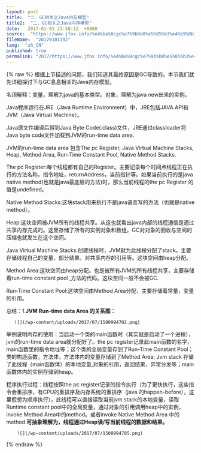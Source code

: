 ```yaml
---
layout: post
title:  "二．GC相关之Java内存模型"
title2:  "二．GC相关之Java内存模型"
date:   2017-01-01 23:58:12  +0800
source:  "https://www.jfox.info/%e4%ba%8cgc%e7%9b%b8%e5%85%b3%e4%b9%8bjava%e5%86%85%e5%ad%98%e6%a8%a1%e5%9e%8b.html"
fileName:  "20170101392"
lang:  "zh_CN"
published: true
permalink: "2017/https://www.jfox.info/%e4%ba%8cgc%e7%9b%b8%e5%85%b3%e4%b9%8bjava%e5%86%85%e5%ad%98%e6%a8%a1%e5%9e%8b.html"
---
```

{% raw %}
根据上节描述的问题，我们知道其最终原因是GC导致的。本节我们就先详细探讨下与GC息息相关的Java内存模型。

名词解释：变量，理解为java的基本类型。对象，理解为java new出来的实例。

Java程序运行在JRE（Java Runtime Environment）中，JRE包括JAVA API和JVM（Java Virtual Machine）。

Java原文件编译后得到Java Byte Code(.class)文件，JRE通过classloader将Java byte code文件加载到JVM的run-time data area.

JVM的run-time data area 包含The pc Register, Java Virtual Machine Stacks, Heap, Method Area, Run-Time Constant Pool, Native Method Stacks.

The pc Register:每个线程都有自己的Register。主要记录每个时间点线程正在执行的方法名称，指令地址，returnAddress，当前指针等。如果当前执行的是java native method(也就是java最底层的方法)时，那么当前线程的the pc Register 的值是undefined。

Native Method Stacks:这块stack用来执行不是java语言写的方法（也就是native method）。

Heap:这块空间被JVM所有的线程共享。从这也就看出java内部的线程通信是通过共享内存完成的。这里存储了所有的实例对象和数组。GC对对象的回收与空间的压缩也就发生在这个空间。

Java Virtual Machine Stacks:创建线程时，JVM就为此线程分配了stack。主要存储线程自己的变量，部分结果，对共享内存的引用等。这块空间由heap分配。

Method Area:这块空间由heap分配。也是被所有JVM的所有线程共享，主要存储着run-time constant pool ,方法的代码。这块空间一般不会被GC.

Run-Time Constant Pool:这块空间由Method Area分配，主要存储着常量，变量的引用。

总结：1.**JVM Run-time data Area 的关系图：**

       ![](/wp-content/uploads/2017/07/1500994702.png)

举例说明内存的使用：当启动一个类的main函数时（其实就是启动了一个进程），jvm的run-time data area就分配好了。the pc register记录此main函数的名字，main函数里的指令地址等；这个类的全局变量存到了Run-Time Constant Pool；类的构造函数，方法体，方法体内的变量存储到了Method Area; Jvm stack 存储了此线程（main函数体）的本地变量,对象的引用，返回结果，异常分发等；main函数体内的实例存储到heap。

程序执行过程：线程按照the pc register记录的指令执行（为了更快执行，这些指令会重排序，有CPU的重排序及内存系统的重排序（java 的happen-before），这里假想为顺序执行），此线程可以直接读取当前jvm stack的本地变量，读取Runtime constant pool中的全局变量，通过对象的引用调用heap中的实例，invoke Method Area中的method。或者invoke Native Method Area 中的method.**可抽象理解为，线程通过Heap读/写当前线程的数据和结果。**

        ![](/wp-content/uploads/2017/07/1500994705.png)
{% endraw %}
